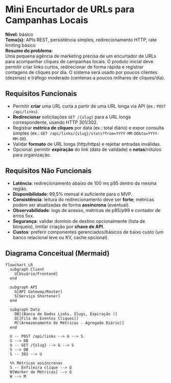# Mini Encurtador de URLs para Campanhas Locais

**Nível:** básico  
**Tema(s):** APIs REST, persistência simples, redirecionamento HTTP, rate limiting básico  
**Resumo do problema:**  
Uma pequena agência de marketing precisa de um encurtador de URLs para acompanhar cliques de campanhas locais. O produto inicial deve permitir criar links curtos, redirecionar de forma rápida e registrar contagens de cliques por dia. O sistema será usado por poucos clientes (dezenas) e tráfego moderado (centenas a poucos milhares de cliques/dia).

## Requisitos Funcionais
- Permitir **criar** uma URL curta a partir de uma URL longa via API (ex.: `POST /api/links`).
- **Redirecionar** solicitações `GET /{slug}` para a URL longa correspondente, usando HTTP 301/302.
- Registrar **métrica de cliques** por data (ex.: total diário) e expor consulta simples (ex.: `GET /api/links/{slug}/stats?from=YYYY-MM-DD&to=YYYY-MM-DD`).
- Validar **formato** de URL longa (http/https) e rejeitar entradas inválidas.
- Opcional: permitir **expiração** do link (data de validade) e **notas**/rótulos para organização.

## Requisitos Não Funcionais
- **Latência**: redirecionamento abaixo de 100 ms p95 dentro da mesma região.
- **Disponibilidade**: 99,5% mensal é suficiente para o MVP.
- **Consistência**: leitura do redirecionamento deve ser **forte**; métricas podem ser atualizadas de forma **assíncrona** (eventual).
- **Observabilidade**: logs de acesso, métricas de p95/p99 e contador de erros 5xx.
- **Segurança**: validar domínio de destino opcionalmente (lista de bloqueio), limitar criação por **chave de API**.
- **Custos**: preferir componentes gerenciados/básicos de baixo custo (um banco relacional leve ou KV, cache opcional).

## Diagrama Conceitual (Mermaid)
```mermaid
flowchart LR
  subgraph Client
    U[Usuário/Frontend]
  end

  subgraph API
    G[API Gateway/Router]
    S[Serviço Shortener]
  end

  subgraph Data
    DB[(Banco de Dados Links, Slugs, Expiração )]
    Q[[Fila de Eventos Cliques]]
    M[(Armazenamento de Métricas - Agregado Diário)]
  end

  U -- POST /api/links --> G --> S
  S --> DB
  U -- GET /{slug} --> G --> S
  S --> DB
  S -- 302 --> U

  %% Métricas assíncronas
  S -- Enfileira clique --> Q
  W[Worker de Métricas] --> Q
  W --> M
```

